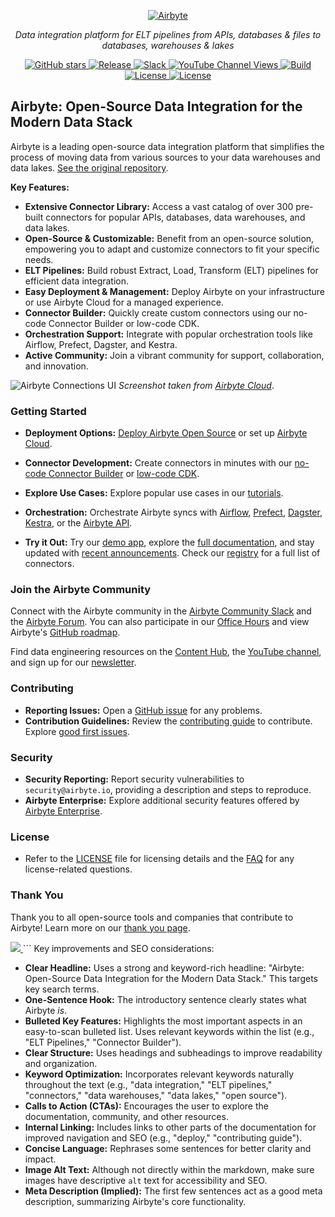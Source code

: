 <p align="center">
  <a href="https://airbyte.com"><img src="https://assets.website-files.com/605e01bc25f7e19a82e74788/624d9c4a375a55100be6b257_Airbyte_logo_color_dark.svg" alt="Airbyte"></a>
</p>

<p align="center">
    <em>Data integration platform for ELT pipelines from APIs, databases & files to databases, warehouses & lakes</em>
</p>

<p align="center">
<a href="https://github.com/airbytehq/airbyte/stargazers/" target="_blank">
    <img src="https://img.shields.io/github/stars/airbytehq/airbyte?style=social&label=Star&maxAge=2592000" alt="GitHub stars">
</a>
<a href="https://github.com/airbytehq/airbyte/releases" target="_blank">
    <img src="https://img.shields.io/github/v/release/airbytehq/airbyte?color=white" alt="Release">
</a>
<a href="https://airbytehq.slack.com/" target="_blank">
    <img src="https://img.shields.io/badge/slack-join-white.svg?logo=slack" alt="Slack">
</a>
<a href="https://www.youtube.com/c/AirbyteHQ/?sub_confirmation=1" target="_blank">
    <img alt="YouTube Channel Views" src="https://img.shields.io/youtube/channel/views/UCQ_JWEFzs1_INqdhIO3kmrw?style=social">
</a>
<a href="https://github.com/airbytehq/airbyte/actions/workflows/gradle.yml" target="_blank">
    <img src="https://img.shields.io/github/actions/workflow/status/airbytehq/airbyte/gradle.yml?branch=master" alt="Build">
</a>
<a href="https://github.com/airbytehq/airbyte/tree/master/docs/project-overview/licenses" target="_blank">
    <img src="https://img.shields.io/static/v1?label=license&message=MIT&color=white" alt="License">
</a>
<a href="https://github.com/airbytehq/airbyte/tree/master/docs/project-overview/licenses" target="_blank">
    <img src="https://img.shields.io/static/v1?label=license&message=ELv2&color=white" alt="License">
</a>
</p>

## Airbyte: Open-Source Data Integration for the Modern Data Stack

Airbyte is a leading open-source data integration platform that simplifies the process of moving data from various sources to your data warehouses and data lakes.  [See the original repository](https://github.com/airbytehq/airbyte).

**Key Features:**

*   **Extensive Connector Library:** Access a vast catalog of over 300 pre-built connectors for popular APIs, databases, data warehouses, and data lakes.
*   **Open-Source & Customizable:** Benefit from an open-source solution, empowering you to adapt and customize connectors to fit your specific needs.
*   **ELT Pipelines:**  Build robust Extract, Load, Transform (ELT) pipelines for efficient data integration.
*   **Easy Deployment & Management:** Deploy Airbyte on your infrastructure or use Airbyte Cloud for a managed experience.
*   **Connector Builder:** Quickly create custom connectors using our no-code Connector Builder or low-code CDK.
*   **Orchestration Support:** Integrate with popular orchestration tools like Airflow, Prefect, Dagster, and Kestra.
*   **Active Community:** Join a vibrant community for support, collaboration, and innovation.

![Airbyte Connections UI](https://github.com/airbytehq/airbyte/assets/38087517/35b01d0b-00bf-407b-87e6-a5cd5cd720b5)
_Screenshot taken from [Airbyte Cloud](https://cloud.airbyte.com/signup)_.

### Getting Started

*   **Deployment Options:**  [Deploy Airbyte Open Source](https://docs.airbyte.com/quickstart/deploy-airbyte) or set up [Airbyte Cloud](https://docs.airbyte.com/cloud/getting-started-with-airbyte-cloud).
*   **Connector Development:** Create connectors in minutes with our [no-code Connector Builder](https://docs.airbyte.com/connector-development/connector-builder-ui/overview) or [low-code CDK](https://docs.airbyte.com/connector-development/config-based/low-code-cdk-overview).
*   **Explore Use Cases:** Explore popular use cases in our [tutorials](https://airbyte.com/tutorials).
*   **Orchestration:** Orchestrate Airbyte syncs with [Airflow](https://docs.airbyte.com/operator-guides/using-the-airflow-airbyte-operator), [Prefect](https://docs.airbyte.com/operator-guides/using-prefect-task), [Dagster](https://docs.airbyte.com/operator-guides/using-dagster-integration), [Kestra](https://docs.airbyte.com/operator-guides/using-kestra-plugin), or the [Airbyte API](https://reference.airbyte.com/reference/start).

*   **Try it Out:** Try our [demo app](https://demo.airbyte.io/), explore the [full documentation](https://docs.airbyte.com/), and stay updated with [recent announcements](https://airbyte.com/blog-categories/company-updates). Check our [registry](https://connectors.airbyte.com/files/generated_reports/connector_registry_report.html) for a full list of connectors.

### Join the Airbyte Community

Connect with the Airbyte community in the [Airbyte Community Slack](https://airbyte.com/community) and the [Airbyte Forum](https://github.com/airbytehq/airbyte/discussions).  You can also participate in our [Office Hours](https://airbyte.io/daily-office-hours/) and view Airbyte's [GitHub roadmap](https://github.com/orgs/airbytehq/projects/37/views/1?pane=issue&itemId=26937554).

Find data engineering resources on the [Content Hub](https://airbyte.com/content-hub), the [YouTube channel](https://www.youtube.com/c/AirbyteHQ), and sign up for our [newsletter](https://airbyte.com/newsletter).

### Contributing

*   **Reporting Issues:** Open a [GitHub issue](https://github.com/airbytehq/airbyte/issues/new/choose) for any problems.
*   **Contribution Guidelines:** Review the [contributing guide](https://docs.airbyte.com/contributing-to-airbyte/) to contribute. Explore [good first issues](https://github.com/airbytehq/airbyte/labels/contributor-program).

### Security

*   **Security Reporting:** Report security vulnerabilities to `security@airbyte.io`, providing a description and steps to reproduce.
*   **Airbyte Enterprise:** Explore additional security features offered by [Airbyte Enterprise](https://airbyte.com/airbyte-enterprise).

### License

*   Refer to the [LICENSE](docs/project-overview/licenses/) file for licensing details and the [FAQ](docs/project-overview/licenses/license-faq.md) for any license-related questions.

### Thank You

Thank you to all open-source tools and companies that contribute to Airbyte!  Learn more on our [thank you page](THANK-YOU.md).

<a href="https://github.com/airbytehq/airbyte/graphs/contributors">
  <img src="https://contrib.rocks/image?repo=airbytehq/airbyte"/>
</a>
```
Key improvements and SEO considerations:

*   **Clear Headline:**  Uses a strong and keyword-rich headline: "Airbyte: Open-Source Data Integration for the Modern Data Stack." This targets key search terms.
*   **One-Sentence Hook:** The introductory sentence clearly states what Airbyte *is*.
*   **Bulleted Key Features:** Highlights the most important aspects in an easy-to-scan bulleted list.  Uses relevant keywords within the list (e.g., "ELT Pipelines," "Connector Builder").
*   **Clear Structure:**  Uses headings and subheadings to improve readability and organization.
*   **Keyword Optimization:** Incorporates relevant keywords naturally throughout the text (e.g., "data integration," "ELT pipelines," "connectors," "data warehouses," "data lakes," "open source").
*   **Calls to Action (CTAs):** Encourages the user to explore the documentation, community, and other resources.
*   **Internal Linking:** Includes links to other parts of the documentation for improved navigation and SEO (e.g., "deploy," "contributing guide").
*   **Concise Language:** Rephrases some sentences for better clarity and impact.
*   **Image Alt Text:** Although not directly within the markdown, make sure images have descriptive `alt` text for accessibility and SEO.
*   **Meta Description (Implied):** The first few sentences act as a good meta description, summarizing Airbyte's core functionality.